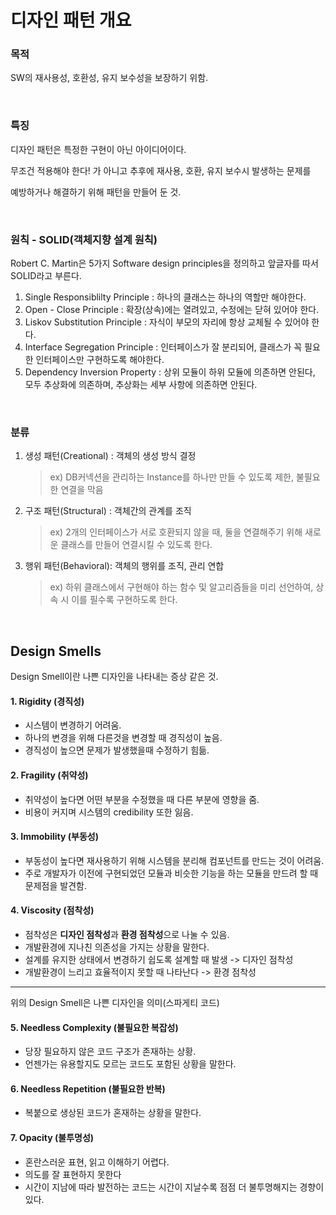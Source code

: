 # 디자인 패턴 개요

### 목적

SW의 재사용성, 호환성, 유지 보수성을 보장하기 위함.

<br>

### 특징

디자인 패턴은 특정한 구현이 아닌 아이디어이다.

무조건 적용해야 한다! 가 아니고 추후에 재사용, 호환, 유지 보수시 발생하는 문제를

예방하거나 해결하기 위해 패턴을 만들어 둔 것.

<br>

### 원칙 - SOLID(객체지향 설계 원칙)

Robert C. Martin은 5가지 Software design principles을 정의하고 앞글자를 따서 SOLID라고 부른다.

1. Single Responsiblilty Principle : 하나의 클래스는 하나의 역할만 해야한다.
2. Open - Close Principle : 확장(상속)에는 열려있고, 수정에는 닫혀 있어야 한다.
3. Liskov Substitution Principle : 자식이 부모의 자리에 항상 교체될 수 있어야 한다.
4. Interface Segregation Principle : 인터페이스가 잘 분리되어, 클래스가 꼭 필요한 인터페이스만 구현하도록 해야한다.
5. Dependency Inversion Property : 상위 모듈이 하위 모듈에 의존하면 안된다, 모두 추상화에 의존하며, 추상화는 세부 사항에 의존하면 안된다.

<br>

### 분류

1. 생성 패턴(Creational) : 객체의 생성 방식 결정

   > ex) DB커넥션을 관리하는 Instance를 하나만 만들 수 있도록 제한, 불필요한 연결을 막음

2. 구조 패턴(Structural) : 객체간의 관계를 조직

   > ex) 2개의 인터페이스가 서로 호환되지 않을 때, 둘을 연결해주기 위해 새로운 클래스를 만들어 연결시킬 수 있도록 한다.

3. 행위 패턴(Behavioral): 객체의 행위를 조직, 관리 연합

   > ex) 하위 클래스에서 구현해야 하는 함수 및 알고리즘들을 미리 선언하여, 상속 시 이를 필수록 구현하도록 한다.

<br>

## Design Smells

Design Smell이란 나쁜 디자인을 나타내는 증상 같은 것.

#### 1. Rigidity (경직성)

* 시스템이 변경하기 어려움.
* 하나의 변경을 위해 다른것을 변경할 때 경직성이 높음.
* 경직성이 높으면 문제가 발생했을때 수정하기 힘듦.

#### 2. Fragility (취약성)

* 취약성이 높다면 어떤 부분을 수정했을 때 다른 부분에 영향을 줌.
* 비용이 커지며 시스템의 credibility 또한 잃음.

#### 3. Immobility (부동성)

* 부동성이 높다면 재사용하기 위해 시스템을 분리해 컴포넌트를 만드는 것이 어려움.
* 주로 개발자가 이전에 구현되었던 모듈과 비슷한 기능을 하는 모듈을 만드려 할 때 문제점을 발견함.

#### 4. Viscosity (점착성)

* 점착성은 **디자인 점착성**과 **환경 점착성**으로 나눌 수 있음.
* 개발환경에 지나친 의존성을 가지는 상황을 말한다.
* 설계를 유지한 상태에서 변경하기 쉽도록 설계할 때 발생 -> 디자인 점착성
* 개발환경이 느리고 효율적이지 못할 때 나타난다 -> 환경 점착성

---

위의 Design Smell은 나쁜 디자인을 의미(스파게티 코드)

#### 5. Needless Complexity (불필요한 복잡성)

* 당장 필요하지 않은 코드 구조가 존재하는 상황.
* 언젠가는 유용할지도 모르는 코드도 포함된 상황을 말한다.

#### 6. Needless Repetition (불필요한 반복)

* 복붙으로 생상된 코드가 혼재하는 상황을 말한다.

#### 7. Opacity (불투명성)

* 혼란스러운 표현, 읽고 이해하기 어렵다.
* 의도를 잘 표현하지 못한다
* 시간이 지남에 따라 발전하는 코드는 시간이 지날수록 점점 더 불투명해지는 경향이 있다.

<br>